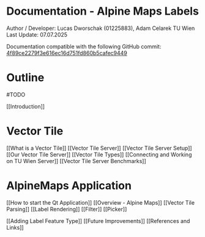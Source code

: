 # Documentation - Alpine Maps Labels


Author / Developer: Lucas Dworschak (01225883), Adam Celarek
TU Wien
Last Update: 07.07.2025

Documentation compatible with the following GitHub commit:
[4f89ce2279f3e616ec16d751fd860b5cafec9449](https://github.com/AlpineMapsOrg/renderer/commit/4f89ce2279f3e616ec16d751fd860b5cafec9449)


# Outline
#TODO


[[Introduction]]
# Vector Tile
[[What is a Vector Tile]]
[[Vector Tile Server]]
[[Vector Tile Server Setup]]
[[Our Vector Tile Server]]
[[Vector Tile Types]]
[[Connecting and Working on TU Wien Server]]
[[Vector Tile Server Benchmarks]]
# AlpineMaps Application
[[How to start the Qt Application]]
[[Overview - Alpine Maps]]
[[Vector Tile Parsing]]
[[Label Rendering]]
[[Filter]]
[[Picker]]

[[Adding Label Feature Type]]
[[Future Improvements]]
[[References and Links]]

